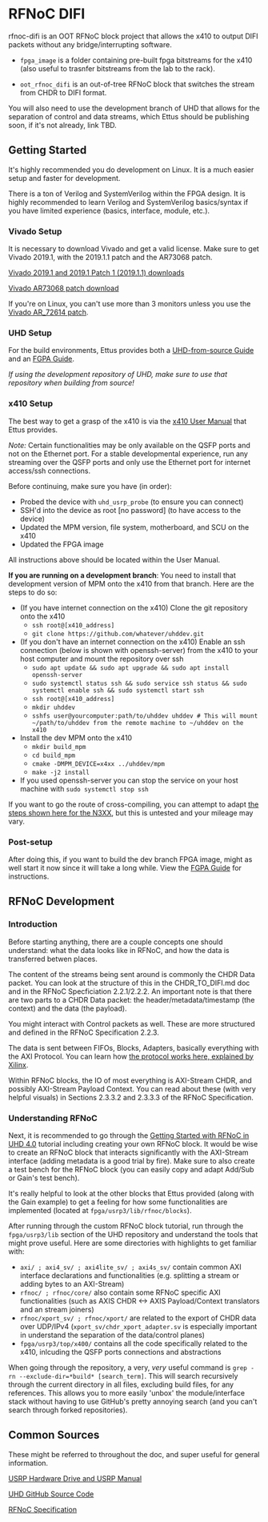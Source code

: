 # RFNoC DIFI

rfnoc-difi is an OOT RFNoC block project that allows the x410 to output DIFI packets without any bridge/interrupting software.

- `fpga_image` is a folder containing pre-built fpga bitstreams for the x410 (also useful to trasnfer bitstreams from the lab to the rack).

- `oot_rfnoc_difi` is an out-of-tree RFNoC block that switches the stream from CHDR to DIFI format.

You will also need to use the development branch of UHD that allows for the separation of control and data streams, which Ettus should be publishing soon, if it's not already, link TBD. 

## Getting Started

It's highly recommended you do development on Linux. It is a much easier setup and faster for development.

There is a ton of Verilog and SystemVerilog within the FPGA design. It is highly recommended to learn Verilog and SystemVerilog basics/syntax if you have limited experience (basics, interface, module, etc.).

### Vivado Setup

It is necessary to download Vivado and get a valid license. Make sure to get Vivado 2019.1, with the 2019.1.1 patch and the AR73068 patch.

[Vivado 2019.1 and 2019.1 Patch 1 (2019.1.1) downloads](https://www.xilinx.com/support/download/index.html/content/xilinx/en/downloadNav/vivado-design-tools/archive.html)

[Vivado AR73068 patch download](https://support.xilinx.com/s/article/73068?language=en_US)

If you're on Linux, you can't use more than 3 monitors unless you use the [Vivado AR_72614 patch](https://support.xilinx.com/s/article/72614?language=en_US). 

### UHD Setup

For the build environments, Ettus provides both a [UHD-from-source Guide](https://files.ettus.com/manual/page_build_guide.html) and an [FGPA Guide](https://files.ettus.com/manual/md_usrp3_build_instructions.html).

*If using the development repository of UHD, make sure to use that repository when building from source!*

### x410 Setup

The best way to get a grasp of the x410 is via the [x410 User Manual](https://files.ettus.com/manual/page_usrp_x4xx.html) that Ettus provides. 

*Note:* Certain functionalities may be only available on the QSFP ports and not on the Ethernet port. For a stable developmental experience, run any streaming over the QSFP ports and only use the Ethernet port for internet access/ssh connections.

Before continuing, make sure you have (in order):

- Probed the device with `uhd_usrp_probe` (to ensure you can connect)
- SSH'd into the device as root [no password] (to have access to the device)
- Updated the MPM version, file system, motherboard, and SCU on the x410
- Updated the FPGA image

All instructions above should be located within the User Manual.

**If you are running on a development branch**: You need to install that development version of MPM onto the x410 from that branch. Here are the steps to do so:

- (If you have internet connection on the x410) Clone the git repository onto the x410
  - `ssh root@[x410_address]`
  - `git clone https://github.com/whatever/uhddev.git`
- (If you don't have an internet connection on the x410) Enable an ssh connection (below is shown with openssh-server) from the x410 to your host computer and mount the repository over ssh
  - `sudo apt update && sudo apt upgrade && sudo apt install openssh-server`
  - `sudo systemctl status ssh && sudo service ssh status && sudo systemctl enable ssh && sudo systemctl start ssh`
  - `ssh root@[x410_address]`
  - `mkdir uhddev`
  - `sshfs user@yourcomputer:path/to/uhddev uhddev # This will mount ~/path/to/uhddev from the remote machine to ~/uhddev on the x410`
- Install the dev MPM onto the x410
  - `mkdir build_mpm`
  - `cd build_mpm`
  - `cmake -DMPM_DEVICE=x4xx ../uhddev/mpm`
  - `make -j2 install`
- If you used openssh-server you can stop the service on your host machine with `sudo systemctl stop ssh`

If you want to go the route of cross-compiling, you can attempt to adapt [the steps shown here for the N3XX](https://files.ettus.com/manual/page_usrp_n3xx.html#n3xx_software_dev), but this is untested and your mileage may vary.

### Post-setup

After doing this, if you want to build the dev branch FPGA image, might as well start it now since it will take a long while. View the [FGPA Guide](https://files.ettus.com/manual/md_usrp3_build_instructions.html) for instructions.

## RFNoC Development

### Introduction

Before starting anything, there are a couple concepts one should understand: what the data looks like in RFNoC, and how the data is transferred betwen places.

The content of the streams being sent around is commonly the CHDR Data packet. You can look at the structure of this in the CHDR_TO_DIFI.md doc and in the RFNoC Specficiation 2.2.1/2.2.2. An important note is that there are two parts to a CHDR Data packet: the header/metadata/timestamp (the context) and the data (the payload).

You might interact with Control packets as well. These are more structured and defined in the RFNoC Specification 2.2.3.

The data is sent between FIFOs, Blocks, Adapters, basically everything with the AXI Protocol. You can learn how [the protocol works here, explained by Xilinx](https://docs.xilinx.com/r/en-US/ug1399-vitis-hls/How-AXI4-Stream-Works).

Within RFNoC blocks, the IO of most everything is AXI-Stream CHDR, and possibly AXI-Stream Payload Context. You can read about these (with very helpful visuals) in Sections 2.3.3.2 and 2.3.3.3 of the RFNoC Specification.

### Understanding RFNoC

Next, it is recommended to go through the [Getting Started with RFNoC in UHD 4.0](https://kb.ettus.com/Getting_Started_with_RFNoC_in_UHD_4.0) tutorial including creating your own RFNoC block. It would be wise to create an RFNoC block that interacts significantly with the AXI-Stream interface (adding metadata is a good trial by fire). Make sure to also create a test bench for the RFNoC block (you can easily copy and adapt Add/Sub or Gain's test bench).

It's really helpful to look at the other blocks that Ettus provided (along with the Gain example) to get a feeling for how some functionalities are implemented (located at `fpga/usrp3/lib/rfnoc/blocks`).

After running through the custom RFNoC block tutorial, run through the `fpga/usrp3/lib` section of the UHD repository and understand the tools that might prove useful. Here are some directories with highlights to get familiar with:

- `axi/ ; axi4_sv/ ; axi4lite_sv/ ; axi4s_sv/` contain common AXI interface declarations and functionalities (e.g. splitting a stream or adding bytes to an AXI-Stream)
- `rfnoc/ ; rfnoc/core/` also contain some RFNoC specific AXI functionalities (such as AXIS CHDR <-> AXIS Payload/Context translators and an stream joiners)
- `rfnoc/xport_sv/ ; rfnoc/xport/` are related to the export of CHDR data over UDP/IPv4 (`xport_sv/chdr_xport_adapter.sv` is especially important in understand the separation of the data/control planes)
- `fpga/usrp3/top/x400/` contains all the code specifically related to the x410, inlcuding the QSFP ports connections and abstractions

When going through the repository, a very, *very* useful command is `grep -rn --exclude-dir=*build* [search_term]`. This will search recursively through the current directory in all files, excluding build files, for any references. This allows you to more easily 'unbox' the module/interface stack without having to use GitHub's pretty annoying search (and you can't search through forked repositories).

## Common Sources

These might be referred to throughout the doc, and super useful for general information.

[USRP Hardware Drive and USRP Manual](https://files.ettus.com/manual/index.html)

[UHD GitHub Source Code](https://github.com/EttusResearch/uhd)

[RFNoC Specification](https://files.ettus.com/app_notes/RFNoC_Specification.pdf)
